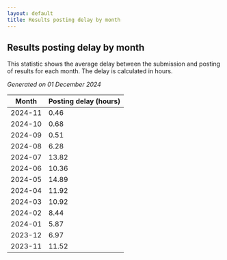 ```yaml
---
layout: default
title: Results posting delay by month
---
```

## Results posting delay by month
This statistic shows the average delay between the submission and posting of results for each month. The delay is calculated in hours.

*Generated on 01 December 2024*

| Month | Posting delay (hours) |
| --- | --- |
| 2024-11 | 0.46 |
| 2024-10 | 0.68 |
| 2024-09 | 0.51 |
| 2024-08 | 6.28 |
| 2024-07 | 13.82 |
| 2024-06 | 10.36 |
| 2024-05 | 14.89 |
| 2024-04 | 11.92 |
| 2024-03 | 10.92 |
| 2024-02 | 8.44 |
| 2024-01 | 5.87 |
| 2023-12 | 6.97 |
| 2023-11 | 11.52 |
